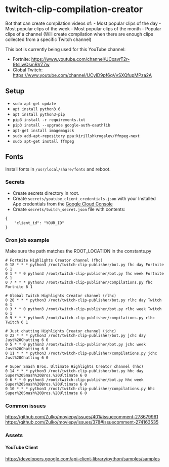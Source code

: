 # twitch-clip-compilation-creator
Bot that can create compilation videos of:
    - Most popular clips of the day
    - Most popular clips of the week
    - Most popular clips of the month
    - Popular clips of a channel (Will create compilation when there are enough clips collected from a specific Twitch channel)

This bot is currently being used for this YouTube channel: 
- Fortnite: https://www.youtube.com/channel/UCxavrT2r-9tsliwOsmRVZ7w
- Global Twitch: https://www.youtube.com/channel/UCyID9pf6qVvSXQfupMPza2A

## Setup

- ```sudo apt-get update```
- ```apt install python3.6```
- ```apt install python3-pip```
- ```pip3 install -r requirements.txt```
- ```pip3 install --upgrade google-auth-oauthlib```
- ```apt-get install imagemagick```
- ```sudo add-apt-repository ppa:kirillshkrogalev/ffmpeg-next```
- ```sudo apt-get install ffmpeg```

## Fonts
Install fonts in `/usr/local/share/fonts` and reboot.

### Secrets

- Create secrets directory in root.
- Create `secrets/youtube_client_credentials.json` with your Installed App credentials from the [Google Cloud Console](https://console.cloud.google.com/apis/credentials)
- Create `secrets/twitch_secret.json` file with contents:
```
{
    "client_id": "YOUR_ID"
}
``` 

### Cron job example
Make sure the path matches the ROOT_LOCATION in the constants.py
```
# Fortnite Highlights Creator channel (fhc)
0 18 * * * python3 /root/twitch-clip-publisher/bot.py fhc day Fortnite 6 1
0 1 * * 0 python3 /root/twitch-clip-publisher/bot.py fhc week Fortnite 6 1
0 7 * * * python3 /root/twitch-clip-publisher/compilations.py fhc Fortnite 6 1

# Global Twitch Highlights Creator channel (rlhc)
0 20 * * * python3 /root/twitch-clip-publisher/bot.py rlhc day Twitch 6 1
0 3 * * 0 python3 /root/twitch-clip-publisher/bot.py rlhc week Twitch 6 1
0 9 * * * python3 /root/twitch-clip-publisher/compilations.py rlhc Twitch 6 1

# Just chatting Highlights Creator channel (jchc)
0 22 * * * python3 /root/twitch-clip-publisher/bot.py jchc day Just%20Chatting 6 0
0 5 * * 0 python3 /root/twitch-clip-publisher/bot.py jchc week Just%20Chatting 6 0
0 11 * * * python3 /root/twitch-clip-publisher/compilations.py jchc Just%20Chatting 6 0

# Super Smash Bros. Ultimate Highlights Creator channel (hhc)
0 14 * * * python3 /root/twitch-clip-publisher/bot.py hhc day Super%20Smash%20Bros.%20Ultimate 6 0
0 6 * * 0 python3 /root/twitch-clip-publisher/bot.py hhc week Super%20Smash%20Bros.%20Ultimate 6 0
0 10 * * * python3 /root/twitch-clip-publisher/compilations.py hhc Super%20Smash%20Bros.%20Ultimate 6 0
```

### Common issues
https://github.com/Zulko/moviepy/issues/401#issuecomment-278679961
https://github.com/Zulko/moviepy/issues/378#issuecomment-274163535

### Assets
#### YouTube Client
https://developers.google.com/api-client-library/python/samples/samples